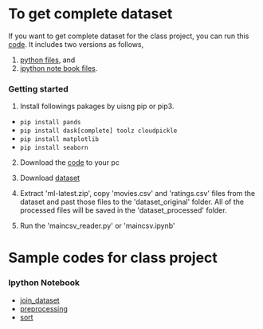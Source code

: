 # To get complete dataset
If you want to get complete dataset for the class project, you can run this [code](https://github.com/kyithar/class/tree/master/dataset_clean). 
It includes two versions as follows, 
1) [python files](https://github.com/kyithar/class/tree/master/dataset_clean/python), and 
2) [ipython note book files](https://github.com/kyithar/class/tree/master/dataset_clean/ipynb).

### Getting started
1) Install followings pakages by uisng pip or pip3.
* `pip install pands`
* `pip install dask[complete] toolz cloudpickle`
* `pip install matplotlib`
* `pip install seaborn`

2) Download the [code](https://github.com/kyithar/class/tree/master/dataset_clean) to your pc
3) Download [dataset](http://files.grouplens.org/datasets/movielens/ml-latest.zip)
4) Extract 'ml-latest.zip', copy 'movies.csv' and 'ratings.csv' files from the dataset and past those files to the 'dataset_original' folder.
All of the processed files will be saved in the 'dataset_processed' folder.

5) Run the 'maincsv_reader.py' or 'maincsv.ipynb'

# Sample codes for class project
### Ipython Notebook
* [join_dataset](https://github.com/kyithar/class/blob/master/preprocess/join_dataset.ipynb)
* [preprocessing](https://github.com/kyithar/class/blob/master/preprocess/preprocessing.ipynb)
* [sort](https://github.com/kyithar/class/blob/master/preprocess/sort.ipynb)
